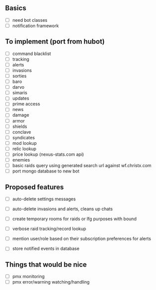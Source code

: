 ## Basics
- [ ] need bot classes
- [ ] notification framework

## To implement (port from hubot)
- [ ] command blacklist
- [ ] tracking
- [ ] alerts
- [ ] invasions
- [ ] sorties
- [ ] baro
- [ ] darvo
- [ ] simaris
- [ ] updates
- [ ] prime access
- [ ] news
- [ ] damage
- [ ] armor
- [ ] shields
- [ ] conclave
- [ ] syndicates
- [ ] mod lookup
- [ ] relic lookup
- [ ] price lookup (nexus-stats.com api)
- [ ] enemies
- [ ] basic raids query using generated search url against wf.christx.com
- [ ] port mongo database to new bot

## Proposed features
- [ ] auto-delete settings messages
- [ ] auto-delete invasions and alerts, cleans up chats
- [ ] create temporary rooms for raids or lfg purposes with bound 
- [ ] verbose raid tracking/record lookup
- [ ] mention user/role based on their subscription preferences for alerts
- [ ] store notified events in database


## Things that would be nice
- [ ] pmx monitoring
- [ ] pmx error/warning watching/handling